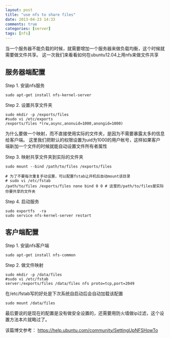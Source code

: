 ```yaml
---
layout: post
title: "use nfs to share files"
date: 2013-04-23 14:33
comments: true
categories: [server]
tags: [nfs]
---
```


当一个服务器不能负载的时候，就需要增加一个服务器来做负载均衡，这个时候就需要做文件共享。
这一次我们来看看如何在ubuntu12.04上用nfs来做文件共享

<!-- more -->

## 服务器端配置

Step 1. 安装nfs服务

    sudo apt-get install nfs-kernel-server

Step 2. 设置共享文件夹

    sudo mkdir -p /exports/files
    #sudo vi /etc/exports
    /exports/files *(rw,async,anonuid=1000,anongid=1000)

为什么要做一个映射，而不直接使用实际的文件夹，是因为不需要暴露太多的信息给客户端。
这里我们把默认的权限设置为uid为1000的用户帐号，这样如果客户端新加一个文件的时候就能自动设置文件所有者属性

Step 3. 映射共享文件夹到实际的文件夹

    sudo mount --bind /path/to/files /exports/files

    # 为了不要每次重复手动设置，可以配置fstab让开机后自动mount该目录
    # sudo vi /etc/fstab
    /path/to/files /exports/files none bind 0 0 # 这里的/path/to/files是实际你要共享的文件夹

Step 4. 启动服务

    sudo exportfs  -ra
    sudo service nfs-kernel-server restart

## 客户端配置

Step 1. 安装nfs客户端

    sudo apt-get install nfs-common

Step 2. 做文件映射

    sudo mkdir -p /data/files
    #sudo vi /etc/fstab
    server:/exports/files /data/files nfs proto=tcp,port=2049

在/etc/fstab写的好处是下次系统自启动后会自动加载该配置

    sudo mount /data/files

最后要说的是现在的配置是没有做安全设置的，还需要用防火墙做ip过滤，这个设置方法本片就略过了。

该篇博文参考： <https://help.ubuntu.com/community/SettingUpNFSHowTo>
